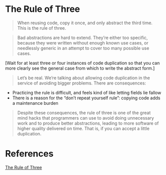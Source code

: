 # The Rule of Three
> When reusing code, copy it once, and only abstract the third time. This is the rule of three.

> Bad abstractions are hard to extend. They’re either too specific, because they were written without enough known use cases, or needlessly generic in an attempt to cover too many possible use cases.

[Wait for at least three or four instances of code duplication so that you can more clearly see the general case from which to write the abstract form.]

> Let’s be real. We’re talking about allowing code duplication in the service of avoiding bigger problems. There are consequences:
* Practicing the rule is difficult, and feels kind of like letting fields lie fallow
* There is a reason for the “don’t repeat yourself rule”: copying code adds a maintenance burden
> Despite these consequences, the rule of three is one of the great mind hacks that programmers can use to avoid doing unnecessary work and to produce better abstractions, leading to more software of higher quality delivered on time. That is, if you can accept a little duplication.

# References
[The Rule of Three](https://andrewbrookins.com/technology/the-rule-of-three)
